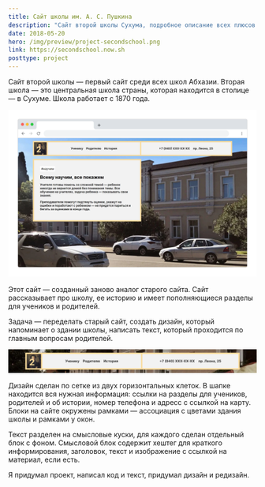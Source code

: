 ```yaml
---
title: Сайт школы им. А. С. Пушкина
description: "Сайт второй школы Сухума, подробное описание всех плюсов и дизайн, подходящий архитектуре"
date: 2018-05-20
hero: /img/preview/project-secondschool.png
link: https://secondschool.now.sh
posttype: project
---
```


Сайт второй школы — первый сайт среди всех школ Абхазии. Вторая школа — это
центральная школа страны, которая находится в столице — в Сухуме. Школа работает
с 1870 года.

![Главная страница сайта](secondschool-main.png "Главная страница сайта")

Этот сайт — созданный заново аналог старого сайта. Сайт рассказывает про школу,
ее историю и имеет пополняющиеся разделы для учеников и родителей.

Задача — переделать старый сайт, создать дизайн, который напоминает о здании
школы, написать текст, который проходится по главным вопросам родителей.

![Шапка сайта со всеми важными ссылками](secondschool-header.jpg "Шапка сайта со всеми важными ссылками")

Дизайн сделан по сетке из двух горизонтальных клеток. В шапке находится вся
нужная информация: ссылки на разделы для учеников, родителей и об истории,
номер телефона и адресс с ссылкой на карту. Блоки на сайте окружены рамками —
ассоциация с цветами здания школы и рамками у окон.

Текст разделен на смысловые куски, для каждого сделан отдельный блок с фоном.
Смысловой блок содержит хештег для краткого информирования, заголовок, текст и
изображение с ссылкой на материал, если есть.

Я придумал проект, написал код и текст, придумал дизайн и редизайн.
